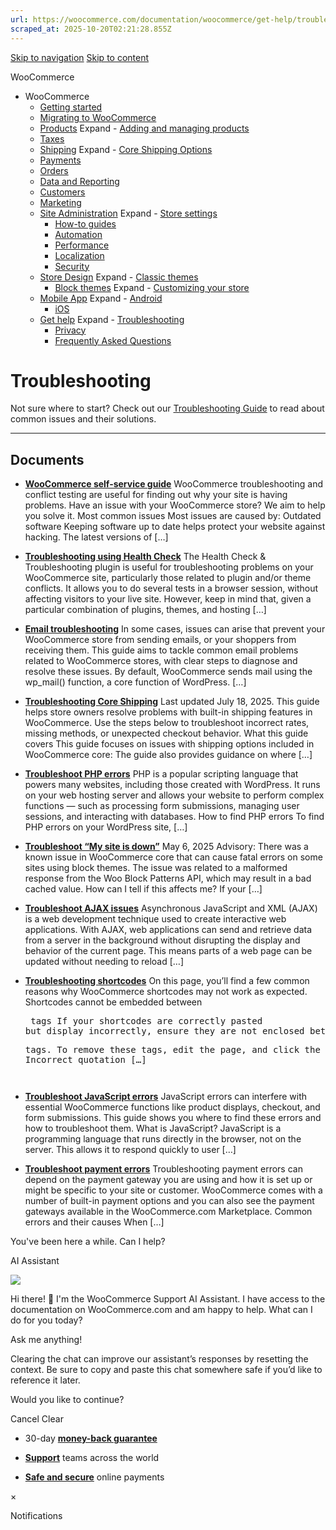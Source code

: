 ```yaml
---
url: https://woocommerce.com/documentation/woocommerce/get-help/troubleshooting-get-help
scraped_at: 2025-10-20T02:21:28.855Z
---
```


[Skip to navigation](https://woocommerce.com/documentation/woocommerce/get-help/troubleshooting-get-help/#main-navigation) [Skip to content](https://woocommerce.com/documentation/woocommerce/get-help/troubleshooting-get-help/#page)

WooCommerce

- WooCommerce
  - [Getting started](https://woocommerce.com/documentation/woocommerce/getting-started/ "Everything you’ll need to get your online store up and running. From installation to managing orders — our guides can help with configuring WooCommerce to work for your business.")
  - [Migrating to WooCommerce](https://woocommerce.com/documentation/woocommerce/migrating-to-woocommerce/ "Ready to switch platforms? Our migration guides help you confidently move your store to WooCommerce. Whether you're just exploring or already planning the transition, you'll find step-by-step resources to get set up, transfer your data, and unlock the flexibility and control that come with owning your store.")
  - [Products](https://woocommerce.com/documentation/woocommerce/core-products/ "Products") Expand    - [Adding and managing products](https://woocommerce.com/document/managing-products/ "Adding and managing products")
  - [Taxes](https://woocommerce.com/documentation/woocommerce/taxes/ "Taxes")
  - [Shipping](https://woocommerce.com/documentation/woocommerce/shipping/ "Shipping") Expand    - [Core Shipping Options](https://woocommerce.com/documentation/woocommerce/shipping/core-shipping-options/ "Core Shipping Options")
  - [Payments](https://woocommerce.com/documentation/woocommerce/payments/ "Payments")
  - [Orders](https://woocommerce.com/documentation/woocommerce/orders/ "Orders")
  - [Data and Reporting](https://woocommerce.com/documentation/woocommerce/data-reporting/ "Data and Reporting")
  - [Customers](https://woocommerce.com/documentation/woocommerce/customers/ "Customers")
  - [Marketing](https://woocommerce.com/documentation/woocommerce/marketing/ "Marketing")
  - [Site Administration](https://woocommerce.com/documentation/woocommerce/site-admin/ "Site Administration") Expand    - [Store settings](https://woocommerce.com/documentation/woocommerce/site-admin/store-settings/ "Store settings")
    - [How-to guides](https://woocommerce.com/documentation/woocommerce/site-admin/how-to/ "Helpful guides for your WooCommerce store.")
    - [Automation](https://woocommerce.com/documentation/woocommerce/site-admin/automation/ "Automation")
    - [Performance](https://woocommerce.com/documentation/woocommerce/site-admin/performance/ "Performance")
    - [Localization](https://woocommerce.com/documentation/woocommerce/site-admin/localization/ "Localization")
    - [Security](https://woocommerce.com/documentation/woocommerce/site-admin/security/ "Security")
  - [Store Design](https://woocommerce.com/documentation/woocommerce/store-design/ "Store Design") Expand    - [Classic themes](https://woocommerce.com/documentation/woocommerce/store-design/classic-themes/ "Classic themes")
    - [Block themes](https://woocommerce.com/documentation/woocommerce/store-design/block-themes-store-editing/ "Store Editing is a new paradigm for managing your store's design. Use this content to learn how the editor (and this system) works.") Expand      - [Customizing your store](https://woocommerce.com/documentation/woocommerce/store-design/block-themes-store-editing/customize-your-store/ "Check these guides for explanations on how to customize the different sections of your WooCommerce store. Note that many of these details only apply when your site is using a block theme.")
  - [Mobile App](https://woocommerce.com/documentation/woocommerce/mobile/ "Mobile App") Expand    - [Android](https://woocommerce.com/documentation/woocommerce/mobile/mobile-android/ "Android")
    - [iOS](https://woocommerce.com/documentation/woocommerce/mobile/mobile-ios/ "iOS")
  - [Get help](https://woocommerce.com/documentation/woocommerce/get-help/ "Get help with WooCommerce and WordPress by checking out our collection of guides, FAQs, and documentation.  Start here: our troubleshooting guide addresses some of the most common issues. You can also get help from your fellow merchants in the WooCommerce support forums.") Expand    - [Troubleshooting](https://woocommerce.com/documentation/woocommerce/get-help/troubleshooting-get-help/ "Not sure where to start? Check out our Troubleshooting Guide to read about common issues and their solutions.")
    - [Privacy](https://woocommerce.com/documentation/woocommerce/get-help/privacy/ "Information about what customer data may be collected and shared when a store uses extensions sold on WooCommerce.com. For information about your privacy when making purchases on WooCommerce.com, visit automattic.com/privacy.")
    - [Frequently Asked Questions](https://woocommerce.com/documentation/woocommerce/get-help/frequently-asked-questions/ "Frequently Asked Questions")

# Troubleshooting

Not sure where to start? Check out our [Troubleshooting Guide](https://woocommerce.com/document/woocommerce-self-service-guide/) to read about common issues and their solutions.

* * *

## Documents

- [**WooCommerce self-service guide**](https://woocommerce.com/document/woocommerce-self-service-guide/)
WooCommerce troubleshooting and conflict testing are useful for finding out why your site is having problems. Have an issue with your WooCommerce store? We aim to help you solve it. Most common issues Most issues are caused by: Outdated software Keeping software up to date helps protect your website against hacking. The latest versions of \[…\]

- [**Troubleshooting using Health Check**](https://woocommerce.com/document/troubleshooting-using-health-check/)
The Health Check & Troubleshooting plugin is useful for troubleshooting problems on your WooCommerce site, particularly those related to plugin and/or theme conflicts. It allows you to do several tests in a browser session, without affecting visitors to your live site. However, keep in mind that, given a particular combination of plugins, themes, and hosting \[…\]

- [**Email troubleshooting**](https://woocommerce.com/document/email-faq/)
In some cases, issues can arise that prevent your WooCommerce store from sending emails, or your shoppers from receiving them. This guide aims to tackle common email problems related to WooCommerce stores, with clear steps to diagnose and resolve these issues. By default, WooCommerce sends mail using the wp\_mail() function, a core function of WordPress. \[…\]

- [**Troubleshooting Core Shipping**](https://woocommerce.com/document/troubleshooting-core-shipping/)
Last updated July 18, 2025. This guide helps store owners resolve problems with built-in shipping features in WooCommerce. Use the steps below to troubleshoot incorrect rates, missing methods, or unexpected checkout behavior. What this guide covers This guide focuses on issues with shipping options included in WooCommerce core: The guide also provides guidance on where \[…\]

- [**Troubleshoot PHP errors**](https://woocommerce.com/document/troubleshoot-php-errors/)
PHP is a popular scripting language that powers many websites, including those created with WordPress. It runs on your web hosting server and allows your website to perform complex functions — such as processing form submissions, managing user sessions, and interacting with databases. How to find PHP errors To find PHP errors on your WordPress site, \[…\]

- [**Troubleshoot “My site is down”**](https://woocommerce.com/document/troubleshoot-my-site-is-down/)
May 6, 2025 Advisory: There was a known issue in WooCommerce core that can cause fatal errors on some sites using block themes. The issue was related to a malformed response from the Woo Block Patterns API, which may result in a bad cached value. How can I tell if this affects me? If your \[…\]

- [**Troubleshoot AJAX issues**](https://woocommerce.com/document/troubleshoot-ajax-issues/)
Asynchronous JavaScript and XML (AJAX) is a web development technique used to create interactive web applications. With AJAX, web applications can send and retrieve data from a server in the background without disrupting the display and behavior of the current page. This means parts of a web page can be updated without needing to reload \[…\]

- [**Troubleshooting shortcodes**](https://woocommerce.com/document/woocommerce-shortcodes/troubleshooting-shortcodes/)
On this page, you’ll find a few common reasons why WooCommerce shortcodes may not work as expected. Shortcodes cannot be embedded between <pre> tags If your shortcodes are correctly pasted but display incorrectly, ensure they are not enclosed between <pre> tags. To remove these tags, edit the page, and click the Text tab: Incorrect quotation \[…\]

- [**Troubleshoot JavaScript errors**](https://woocommerce.com/document/troubleshoot-javascript-errors/)
JavaScript errors can interfere with essential WooCommerce functions like product displays, checkout, and form submissions. This guide shows you where to find these errors and how to troubleshoot them. What is JavaScript? JavaScript is a programming language that runs directly in the browser, not on the server. This allows it to respond quickly to user \[…\]

- [**Troubleshoot payment errors**](https://woocommerce.com/document/troubleshooting-payment-errors/)
Troubleshooting payment errors can depend on the payment gateway you are using and how it is set up or might be specific to your site or customer. WooCommerce comes with a number of built-in payment options and you can also see the payment gateways available in the WooCommerce.com Marketplace. Common errors and their causes When \[…\]


You've been here a while. Can I help?

AI Assistant

![](https://woocommerce.com/wp-content/themes/woo/images/svg/support-chat-bot-avatar.svg)

Hi there! 👋 I'm the WooCommerce Support AI Assistant. I have access to the documentation on WooCommerce.com and am happy to help. What can I do for you today?

Ask me anything!

Clearing the chat can improve our assistant’s responses by resetting the context. Be sure to copy and paste this chat somewhere safe if you’d like to reference it later.

Would you like to continue?

Cancel
Clear

- 30-day **[money-back guarantee](https://woocommerce.com/refund-policy/)**

- **[Support](https://woocommerce.com/docs/)**
teams across the world

- **[Safe and secure](https://woocommerce.com/products/woopayments/)**
online payments

×

Notifications